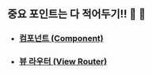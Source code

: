 <div align="left">
  <h2>중요 포인트는 다 적어두기!! 📖 📖</h2>
  
  <ul>
    <li><h3><a href="https://github.com/hyunho4532/vue.js-project/blob/master/chapter03%20-%20component/Component.md">컴포넌트 (Component)</a></h3></li>
  </ul>
  
  <ul>
    <li><h3><a href="https://github.com/hyunho4532/vue.js-project/blob/master/chapter04%20-%20router/View-Router.md">뷰 라우터 (View Router)</a></h3></li>
  </ul>
</div>
